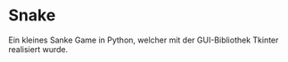 # Snake
Ein kleines Sanke Game in Python, welcher mit der GUI-Bibliothek Tkinter realisiert wurde. 
